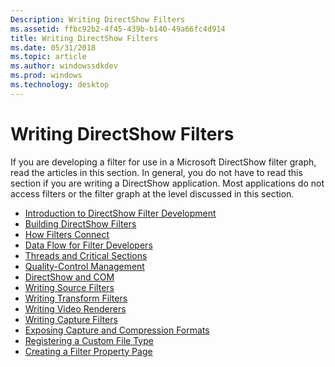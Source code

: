 ```yaml
---
Description: Writing DirectShow Filters
ms.assetid: ffbc92b2-4f45-439b-b140-49a66fc4d914
title: Writing DirectShow Filters
ms.date: 05/31/2018
ms.topic: article
ms.author: windowssdkdev
ms.prod: windows
ms.technology: desktop
---
```


# Writing DirectShow Filters

If you are developing a filter for use in a Microsoft DirectShow filter graph, read the articles in this section. In general, you do not have to read this section if you are writing a DirectShow application. Most applications do not access filters or the filter graph at the level discussed in this section.

-   [Introduction to DirectShow Filter Development](introduction-to-directshow-filter-development.md)
-   [Building DirectShow Filters](building-directshow-filters.md)
-   [How Filters Connect](how-filters-connect.md)
-   [Data Flow for Filter Developers](data-flow-for-filter-developers.md)
-   [Threads and Critical Sections](threads-and-critical-sections.md)
-   [Quality-Control Management](quality-control-management.md)
-   [DirectShow and COM](directshow-and-com.md)
-   [Writing Source Filters](writing-source-filters.md)
-   [Writing Transform Filters](writing-transform-filters.md)
-   [Writing Video Renderers](writing-video-renderers.md)
-   [Writing Capture Filters](writing-capture-filters.md)
-   [Exposing Capture and Compression Formats](exposing-capture-and-compression-formats.md)
-   [Registering a Custom File Type](registering-a-custom-file-type.md)
-   [Creating a Filter Property Page](creating-a-filter-property-page.md)

 

 



